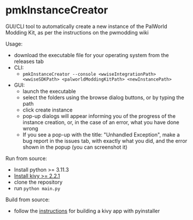# pmkInstanceCreator
GUI/CLI tool to automatically create a new instance of the PalWorld Modding Kit, as per the instructions on the pwmodding wiki

Usage:
  - download the executable file for your operating system from the releases tab
  - CLI:
    - `pmkInstanceCreator --console <wwiseIntegrationPath> <wwiseSDKPath> <palworldModdingKitPath> <newInstancePath>`
  - GUI:
    - launch the executable
    - select the folders using the browse dialog buttons, or by typing the path
    - click create instance
    - pop-up dialogs will appear informing you of the progress of the instance creation, or, in the case of an error, what you have done wrong
    - If you see a pop-up with the title: "Unhandled Exception", make a bug report in the issues tab, with exactly what you did, and the error shown in the popup (you can screenshot it)

Run from source:
  - Install python >= 3.11.3
  - [Install kivy >= 2.2.1](https://kivy.org/doc/stable/gettingstarted/installation.html)
  - clone the repository
  - run `python main.py`

Build from source:
  - follow the [instructions](https://kivy.org/doc/stable/guide/packaging-windows.html) for building a kivy app with pyinstaller 
